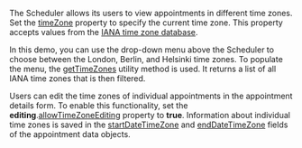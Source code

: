 The Scheduler allows its users to view appointments in different time zones. Set the [timeZone](/Documentation/ApiReference/UI_Components/dxScheduler/Configuration/#timeZone) property to specify the current time zone. This property accepts values from the <a href="https://en.wikipedia.org/wiki/List_of_tz_database_time_zones" target="_blank">IANA time zone database</a>.

In this demo, you can use the drop-down menu above the Scheduler to choose between the London, Berlin, and Helsinki time zones. To populate the menu, the [getTimeZones](/Documentation/ApiReference/Common/Utils/utils/#getTimeZonesdate) utility method is used. It returns a list of all IANA time zones that is then filtered.
<!--split-->

Users can edit the time zones of individual appointments in the appointment details form. To enable this functionality, set the **editing**.[allowTimeZoneEditing](/Documentation/ApiReference/UI_Components/dxScheduler/Configuration/editing/#allowTimeZoneEditing) property to **true**. Information about individual time zones is saved in the [startDateTimeZone](/Documentation/ApiReference/UI_Components/dxScheduler/Interfaces/dxSchedulerAppointment/#startDateTimeZone) and [endDateTimeZone](/Documentation/ApiReference/UI_Components/dxScheduler/Interfaces/dxSchedulerAppointment/#endDateTimeZone) fields of the appointment data objects.
